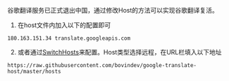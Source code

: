 谷歌翻译服务已正式退出中国，通过修改Host的方法可以实现谷歌翻译复活。   
1. 在host文件内加入以下的配置即可
~~~
180.163.151.34 translate.googleapis.com
~~~
2.  或者通过[SwitchHosts](https://swh.app/zh)来配置。Host类型选择远程，在URL栏填入以下地址   
~~~
https://raw.githubusercontent.com/bovindev/google-translate-host/master/hosts
~~~
